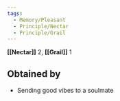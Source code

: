 ```yaml
---
tags:
  - Memory/Pleasant
  - Principle/Nectar
  - Principle/Grail
---
```

**[[Nectar]]** 2, **[[Grail]]** 1
## Obtained by

- Sending good vibes to a soulmate
